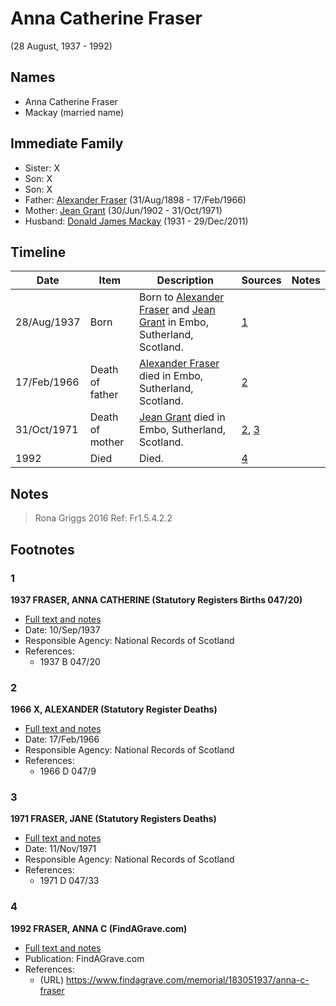 ﻿---
layout: person
subject_key: i28456848
permalink: /people/i28456848
---

# Anna Catherine Fraser
(28 August, 1937 - 1992)

## Names

* Anna Catherine Fraser
* Mackay (married name)

## Immediate Family

* Sister: X
* Son: X
* Son: X
* Father: [Alexander Fraser](./@91293396@-alexander-fraser-b1898-8-31-d1966-2-17.md) (31/Aug/1898 - 17/Feb/1966)
* Mother: [Jean Grant](./@81075921@-jean-grant-b1902-6-30-d1971-10-31.md) (30/Jun/1902 - 31/Oct/1971)
* Husband: [Donald James Mackay](./@43065376@-donald-james-mackay-b1931-d2011-12-29.md) (1931 - 29/Dec/2011)

## Timeline

Date | Item | Description | Sources | Notes
---|---|---|---|---
28/Aug/1937 | Born | Born to [Alexander Fraser](./@91293396@-alexander-fraser-b1898-8-31-d1966-2-17.md) and [Jean Grant](./@81075921@-jean-grant-b1902-6-30-d1971-10-31.md) in Embo, Sutherland, Scotland. | [1](#1) | 
17/Feb/1966 | Death of father | [Alexander Fraser](./@91293396@-alexander-fraser-b1898-8-31-d1966-2-17.md) died in Embo, Sutherland, Scotland. | [2](#2) | 
31/Oct/1971 | Death of mother | [Jean Grant](./@81075921@-jean-grant-b1902-6-30-d1971-10-31.md) died in Embo, Sutherland, Scotland. | [2](#2), [3](#3) | 
1992 | Died | Died. | [4](#4) | 

## Notes

> Rona Griggs 2016 Ref: Fr1.5.4.2.2
>


## Footnotes

### 1

**1937 FRASER, ANNA CATHERINE (Statutory Registers Births 047/20)**

* [Full text and notes](../sources/@29897748@-1937-fraser,-anna-catherine-statutory-registers-births-047-20-.md)
* Date: 10/Sep/1937
* Responsible Agency: National Records of Scotland
* References: 
  * 1937 B 047/20

### 2

**1966 X, ALEXANDER (Statutory Register Deaths)**

* [Full text and notes](../sources/@37836240@-1966-fraser,-alexander-statutory-register-deaths-.md)
* Date: 17/Feb/1966
* Responsible Agency: National Records of Scotland
* References: 
  * 1966 D 047/9

### 3

**1971 FRASER, JANE (Statutory Registers Deaths)**

* [Full text and notes](../sources/@1019660@-1971-fraser,-jane-statutory-registers-deaths-.md)
* Date: 11/Nov/1971
* Responsible Agency: National Records of Scotland
* References: 
  * 1971 D 047/33

### 4

**1992 FRASER, ANNA C (FindAGrave.com)**

* [Full text and notes](../sources/@71295436@-1992-fraser,-anna-c-findagrave.com-.md)
* Publication: FindAGrave.com
* References: 
  * (URL) https://www.findagrave.com/memorial/183051937/anna-c-fraser

